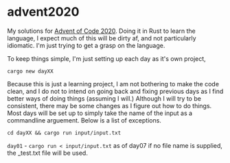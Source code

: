 # advent2020
My solutions for [Advent of Code 2020](https://adventofcode.com/2020/about). 
Doing it in Rust to learn the language, I expect much of this will be dirty af,
and not particularly idiomatic. I'm just trying to get a grasp on the language.

To keep things simple, I'm just setting up each day as it's own project, 
```
cargo new dayXX
```

Because this is just a learning project, I am not bothering to make the code
clean, and I do not to intend on going back and fixing previous days as I find
better ways of doing things (assuming I will.)
Although I will try to be consistent, there may be some changes as I figure out
how to do things. Most days will be set up to simply take the name of the input
as a commandline arguement. Below is a list of exceptions.
```
cd dayXX && cargo run input/input.txt
```
`day01` - `cargo run < input/input.txt`
as of day07 if no file name is supplied, the _test.txt file will be used.
